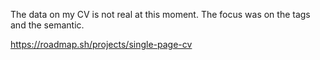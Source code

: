 <p>The data on my CV is not real at this moment. The focus was on the tags and the semantic.</p>

https://roadmap.sh/projects/single-page-cv
